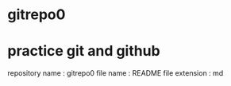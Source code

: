# gitrepo0

# practice git and github

repository name : gitrepo0
file name : README
file extension : md
